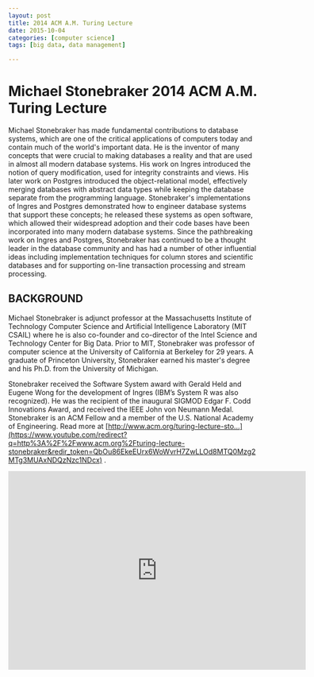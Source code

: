 ```yaml
---
layout: post
title: 2014 ACM A.M. Turing Lecture
date: 2015-10-04
categories: [computer science]
tags: [big data, data management]

---
```


# Michael Stonebraker 2014 ACM A.M. Turing Lecture

Michael Stonebraker has made fundamental contributions to database systems, which are one of the critical applications of computers today and contain much of the world's important data. He is the inventor of many concepts that were crucial to making databases a reality and that are used in almost all modern database systems. His work on Ingres introduced the notion of query modification, used for integrity constraints and views. His later work on Postgres introduced the object-relational model, effectively merging databases with abstract data types while keeping the database separate from the programming language. Stonebraker's implementations of Ingres and Postgres demonstrated how to engineer database systems that support these concepts; he released these systems as open software, which allowed their widespread adoption and their code bases have been incorporated into many modern database systems. Since the pathbreaking work on Ingres and Postgres, Stonebraker has continued to be a thought leader in the database community and has had a number of other influential ideas including implementation techniques for column stores and scientific databases and for supporting on-line transaction processing and stream processing.


## BACKGROUND

Michael Stonebraker is adjunct professor at the Massachusetts Institute of Technology Computer Science and Artificial Intelligence Laboratory (MIT CSAIL) where he is also co-founder and co-director of the Intel Science and Technology Center for Big Data. Prior to MIT, Stonebraker was professor of computer science at the University of California at Berkeley for 29 years. A graduate of Princeton University, Stonebraker earned his master's degree and his Ph.D. from the University of Michigan.

Stonebraker received the Software System award with Gerald Held and Eugene Wong for the development of Ingres (IBM’s System R was also recognized). He was the recipient of the inaugural SIGMOD Edgar F. Codd Innovations Award, and received the IEEE John von Neumann Medal. Stonebraker is an ACM Fellow and a member of the U.S. National Academy of Engineering. Read more at [http://www.acm.org/turing-lecture-sto...](https://www.youtube.com/redirect?q=http%3A%2F%2Fwww.acm.org%2Fturing-lecture-stonebraker&redir_token=QbOu86EkeEUrx6WoWvrH7ZwLLOd8MTQ0Mzg2MTg3MUAxNDQzNzc1NDcx) .

<iframe width="600" height="400" src="https://www.youtube.com/embed/BbGeKi6T6QI" frameborder="0" allowfullscreen></iframe>